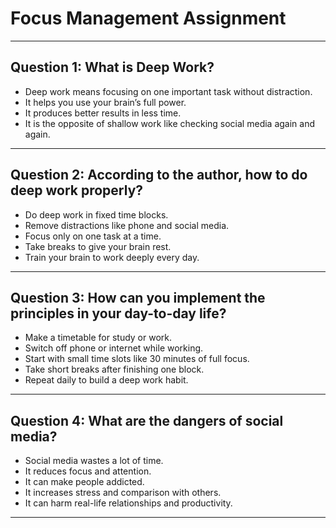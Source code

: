 # Focus Management Assignment

---

## Question 1: What is Deep Work?  

- Deep work means focusing on one important task without distraction.  
- It helps you use your brain’s full power.  
- It produces better results in less time.  
- It is the opposite of shallow work like checking social media again and again.  

---

## Question 2: According to the author, how to do deep work properly?  

- Do deep work in fixed time blocks.  
- Remove distractions like phone and social media.  
- Focus only on one task at a time.  
- Take breaks to give your brain rest.  
- Train your brain to work deeply every day.  

---

## Question 3: How can you implement the principles in your day-to-day life?  

- Make a timetable for study or work.  
- Switch off phone or internet while working.  
- Start with small time slots like 30 minutes of full focus.  
- Take short breaks after finishing one block.  
- Repeat daily to build a deep work habit.  

---

## Question 4: What are the dangers of social media?  

- Social media wastes a lot of time.  
- It reduces focus and attention.  
- It can make people addicted.  
- It increases stress and comparison with others.  
- It can harm real-life relationships and productivity.  

---
